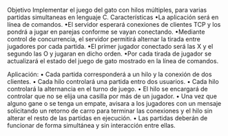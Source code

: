 Objetivo
  Implementar el juego del gato con hilos múltiples, para varias partidas simultaneas en lenguaje C.
Características
  •La aplicación será en línea de comandos.
  •El servidor esperará conexiones de clientes TCP y los pondrá a jugar en parejas conforme se vayan conectando.
  •Mediante control de concurrencia, el servidor permitirá alternar la tirada entre jugadores por cada partida.
  •El primer jugador conectado será las X y el segundo las O y jugaran en dicho orden.
  •Por cada tirada de jugador se actualizará el estado del juego de gato mostrado en la línea de comandos.

  Aplicación:
• Cada partida corresponderá a un hilo y la conexión de dos clientes.
• Cada hilo controlará una partida entro dos usuarios.
• Cada hilo controlará la alternancia en el turno de juego.
• El hilo se encargará de controlar que no se elija una casilla por más de un jugador.
• Una vez que alguno gane o se tenga un empate, avisara a los jugadores con un mensaje solicitando un retorno de 
  carro para terminar las conexiones y el hilo sin alterar el resto de las partidas en ejecución.
• Las partidas deberán de funcionar de forma simultánea y sin interacción entre ellas.






